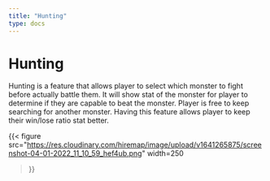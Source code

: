 ```yaml
---
title: "Hunting"
type: docs
---
```


# Hunting
Hunting is a feature that allows player to select which monster to fight before
actually battle them. It will show stat of the monster for player to determine
if they are capable to beat the monster. Player is free to keep searching for
another monster. Having this feature allows player to keep their win/lose
ratio stat better.


{{< figure
  src="https://res.cloudinary.com/hiremap/image/upload/v1641265875/screenshot-04-01-2022_11_10_59_hef4ub.png" 
  width=250
>}}

